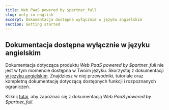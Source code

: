 ```yaml
---
title: Web PaaS powered by $partner_full
slug: only-in-english
excerpt: Dokumentacja dostępna wyłącznie w języku angielskim
section: Getting started
---
```


## Dokumentacja dostępna wyłącznie w języku angielskim


Dokumentacja dotycząca produktu *Web PaaS powered by $partner_full* nie jest w tym momencie dostępna w Twoim języku.
Skorzystaj z dokumentacji [w języku angielskim](https://docs.ovh.com/gb/en/web-paas/).
Znajdziesz w niej przewodniki, tutoriale oraz kompletną dokumentację dotyczącą dostępnych funkcji i rozpoznanych ograniczeń.

Kliknij [tutaj](https://docs.ovh.com/gb/en/web-paas/), aby zapoznać się z dokumentacją  *Web PaaS powered by $partner_full*.
